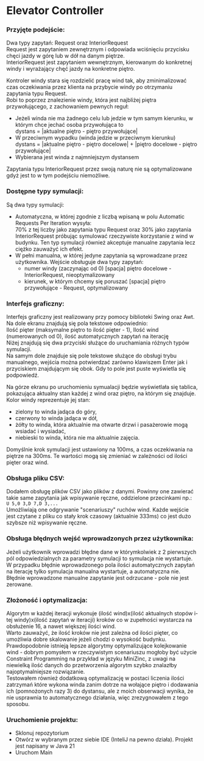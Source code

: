 # Elevator Controller

### Przyjęte podejście:
Dwa typy zapytań: Request oraz InteriorRequest <br>
Request jest zapytaniem zewnętrznym i odpowiada wciśnięciu przycisku chęci jazdy w górę lub w dół na danym piętrze. <br>
InteriorRequest jest zapytaniem wewnętrznym, kierowanym do konkretnej windy i wyrażający chęć jazdy na konkretne piętro. <br>

Kontroler windy stara się rozdzielić pracę wind tak, aby zminimalizować czas oczekiwania przez klienta na przybycie windy po otrzymaniu zapytania typu Request. <br>
Robi to poprzez znalezienie windy, która jest najbliżej piętra przywołującego, z zachowaniem pewnych reguł:
<ul>
  <li>Jeżeli winda nie ma żadnego celu lub jedzie w tym samym kierunku, w którym chce jechać osoba przywołująca to <br> dystans = |aktualne piętro - piętro przywołujące|</li>
  <li>W przeciwnym wypadku (winda jedzie w przeciwnym kierunku) <br> dystans = |aktualne piętro - piętro docelowe| + |piętro docelowe - piętro przywołujące|</li>
  <li>Wybierana jest winda z najmniejszym dystansem</li>
</ul>
Zapytania typu InteriorRequest przez swoją naturę nie są optymalizowane gdyż jest to w tym podejściu niemożliwe.

### Dostępne typy symulacji:
Są dwa typy symulacji: <br>
<ul>
  <li>Automatyczna, w której zgodnie z liczbą wpisaną w polu Automatic Requests Per Iteration wysyła: <br>
  70% z tej liczby jako zapytania typu Request oraz 30% jako zapytania InteriorRequest próbując symulować rzeczywiste korzystanie z wind w budynku. Ten typ symulacji również akceptuje manualne zapytania lecz ciężko zauważyć ich efekt.</li>
  <li>W pełni manualna, w której jedyne zapytania są wprowadzane przez użytkownika. Wejście obsługuje dwa typy zapytań: <br>
  <ul>
    <li>numer windy (zaczynając od 0) [spacja] piętro docelowe - InteriorRequest, nieoptymalizowany</li>
    <li>kierunek, w którym chcemy się poruszać [spacja] piętro przywołujące - Request, optymalizowany</li>
  </ul>
  </li>
</ul>

### Interfejs graficzny:
Interfejs graficzny jest realizowany przy pomocy biblioteki Swing oraz Awt. <br>
Na dole ekranu znajdują się pola tekstowe odpowiednio: <br>
Ilość pięter (maksymalne piętro to ilość pięter - 1), Ilość wind (numerowanych od 0), ilość automatycznych zapytań na iterację<br>
Niżej znajdują się dwa przyciski służące do uruchamiania różnych typów symulacji. <br>
Na samym dole znajduje się pole tekstowe służące do obsługi trybu manualnego, wejścia można potwierdzać zarówno klawiszem Enter jak i przyciskiem znajdującym się obok. Gdy to pole jest puste wyświetla się podpowiedź.

Na górze ekranu po uruchomieniu symualacji będzie wyświetlała się tablica, pokazująca aktualny stan każdej z wind oraz piętro, na którym się znajduje. <br>
Kolor windy reprezentuje jej stan: <br>
<ul>
  <li>zielony to winda jadąca do góry, <br></li>
  <li>czerwony to winda jadąca w dół, <br></li>
  <li>żółty to winda, która aktualnie ma otwarte drzwi i pasażerowie mogą wsiadać i wysiadać, <br></li>
  <li>niebieski to winda, która nie ma aktualnie zajęcia.<br></li>
</ul>
Domyślnie krok symulacji jest ustawiony na 100ms, a czas oczekiwania na piętrze na 300ms. Te wartości mogą się zmieniać w zależności od ilości pięter oraz wind.

### Obsługa pliku CSV:
Dodałem obsługę plików CSV jako plików z danymi. Powinny one zawierać takie same zapytania jak wpisywanie ręczne, oddzielone przecinkami np.: <br>
```U 5,0 3,D 7,D 3,...``` <br>
Umożliwiają one odgrywanie "scenariuszy" ruchów wind. Każde wejście jest czytane z pliku co stały krok czasowy (aktualnie 333ms) co jest dużo szybsze niż wpisywanie ręczne.

### Obsługa błędnych wejść wprowadzonych przez użytkownika:
Jeżeli użytkownik wprowadzi błędne dane w którymkolwiek z 2 pierwszych pól odpowiedzialnych za parametry symulacji to symulacja nie wystartuje. <br>
W przypadku błędnie wprowadzonego pola ilości automatycznych zapytań na iterację tylko symulacja manualna wystartuje, a automatyczna nie. <br>
Błędnie wprowadzone manualne zapytanie jest odrzucane - pole nie jest zerowane.

### Złożoność i optymalizacja:
Algorytm w każdej iteracji wykonuje (ilość wind)x(ilość aktualnych stopów i-tej windy)x(ilość zapytań w iteracji) kroków co w zupełności wystarcza na obsłużenie 16, a nawet większej ilości wind. <br>
Warto zauważyć, że ilość kroków nie jest zależna od ilości pięter, co umożliwia dobre skalowanie jeżeli chodzi o wysokość budynku. <br>
Prawdopodobnie istnieją lepsze algorytmy optymalizujące kolejkowanie wind - dobrym pomysłem w rzeczywistym scenariuszu mogłoby być użycie Constraint Programming na przykład w języku MiniZinc, z uwagi na niewielką ilość danych do przetworzenia algorytm szybko znalazłby najoptymalniejsze rozwiązanie. <br>
Testowałem również dodatkową optymalizację w postaci liczenia ilości zatrzymań które wykona winda zanim dotrze na wołające piętro i dodawania ich (pomnożonych razy 3) do dystansu, ale z moich obserwacji wynika, że nie usprawnia to automatycznego działania, więc zrezygnowałem z tego sposobu.

### Uruchomienie projektu:
<ul>
  <li>Sklonuj repozytorium</li>
  <li>Otwórz w wybranym przez siebie IDE (InteliJ na pewno działa). Projekt jest napisany w Java 21</li>
  <li>Uruchom Main</li>
</ul>

